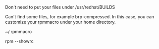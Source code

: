 Don't need to put your files under /usr/redhat/BUILDS 

Can't find some files, for example brp-compressed. In this case, you can customize your rpmmacro under your home directory.

~/.rpmmacro


rpm --showrc




